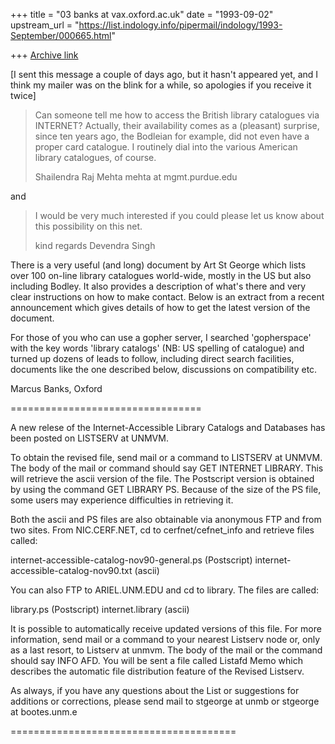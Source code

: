+++
title = "03 banks at vax.oxford.ac.uk"
date = "1993-09-02"
upstream_url = "https://list.indology.info/pipermail/indology/1993-September/000665.html"

+++
[Archive link](https://list.indology.info/pipermail/indology/1993-September/000665.html)

[I sent this message a couple of days ago, but it hasn't appeared yet, and
I think my mailer was on the blink for a while, so apologies if you receive
it twice]

>Can someone tell me how to access the British library catalogues via INTERNET?
>Actually, their availability comes as  a (pleasant) surprise, since ten years
>ago, the Bodleian for example, did not even have a proper card catalogue. I
>routinely dial into the various American library catalogues, of course.
>
>Shailendra Raj Mehta
>mehta at mgmt.purdue.edu

and

>I would be very much interested if you could please let us know about this 
>possibility on this net.
>
>kind regards
>Devendra Singh 

There is a very useful (and long) document by Art St George which lists
over 100 on-line library catalogues world-wide, mostly in the US but also
including Bodley. It also provides a description of what's there and very
clear instructions on how to make contact. Below is an extract from a
recent announcement which gives details of how to get the latest version of
the document.

For those of you who can use a gopher server, I searched 'gopherspace' with
the key words 'library catalogs' (NB: US spelling of catalogue) and turned
up dozens of leads to follow, including direct search facilities, documents
like the one described below, discussions on compatibility etc.

Marcus Banks, Oxford

=================================

A new relese of the Internet-Accessible Library Catalogs
and Databases has been posted on LISTSERV at UNMVM.

To obtain the revised file, send mail or a command to
LISTSERV at UNMVM.  The body of the mail or command should say
GET INTERNET LIBRARY. This will retrieve the ascii version of
the file.  The Postscript version is obtained by using the
command GET LIBRARY PS.  Because of the size of the PS
file, some users may experience difficulties in retrieving
it.

Both the ascii and PS files are also obtainable via
anonymous FTP and from two sites. From NIC.CERF.NET, cd
to cerfnet/cefnet_info and retrieve files called:

internet-accessible-catalog-nov90-general.ps (Postscript)
internet-accessible-catalog-nov90.txt (ascii)

You can also FTP to ARIEL.UNM.EDU and cd to library.
The files are called:

library.ps (Postscript)
internet.library (ascii)

It is possible to automatically receive updated versions of
this file. For more information, send mail or a command to
your nearest Listserv node or, only as a last resort, to
Listserv at unmvm. The body of the mail or the command should
say INFO AFD.  You will be sent a file called Listafd Memo
which describes the automatic file distribution feature
of the Revised Listserv.


As always, if you have any questions about the List or suggestions
for additions or corrections, please send mail to stgeorge at unmb
or stgeorge at bootes.unm.e

=======================================






